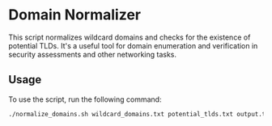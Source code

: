 # Domain Normalizer

This script normalizes wildcard domains and checks for the existence of potential TLDs. It's a useful tool for domain enumeration and verification in security assessments and other networking tasks.

## Usage

To use the script, run the following command:

```bash
./normalize_domains.sh wildcard_domains.txt potential_tlds.txt output.txt

